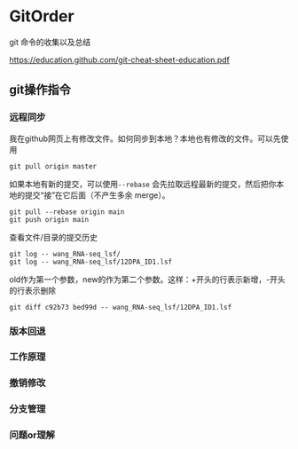 # GitOrder
git 命令的收集以及总结

https://education.github.com/git-cheat-sheet-education.pdf

## git操作指令


### 远程同步

我在github网页上有修改文件。如何同步到本地？本地也有修改的文件。可以先使用
```shell
git pull origin master
```
如果本地有新的提交，可以使用`--rebase`
会先拉取远程最新的提交，然后把你本地的提交“接”在它后面（不产生多余 merge）。
```shell
git pull --rebase origin main
git push origin main
```

查看文件/目录的提交历史
```shell
git log -- wang_RNA-seq_lsf/
git log -- wang_RNA-seq_lsf/12DPA_ID1.lsf
```

old作为第一个参数，new的作为第二个参数。这样：+开头的行表示新增，-开头的行表示删除
```shell
git diff c92b73 bed99d -- wang_RNA-seq_lsf/12DPA_ID1.lsf
```


### 版本回退


### 工作原理



### 撤销修改



### 分支管理







### 问题or理解

